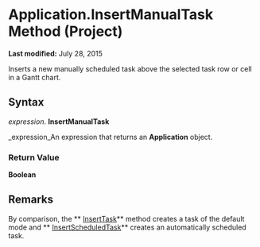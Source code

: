 
# Application.InsertManualTask Method (Project)

 **Last modified:** July 28, 2015

Inserts a new manually scheduled task above the selected task row or cell in a Gantt chart.

## Syntax

 _expression_. **InsertManualTask**

 _expression_An expression that returns an  **Application** object.


### Return Value

 **Boolean**


## Remarks

By comparison, the  ** [InsertTask](fe4676bf-8d9a-d6e9-2d5e-74fd047c3944.md)** method creates a task of the default mode and ** [InsertScheduledTask](0bf89c86-6e0b-19fb-131c-70be563876bd.md)** creates an automatically scheduled task.

